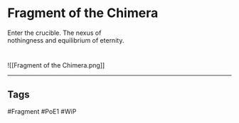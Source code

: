 # Fragment of the Chimera
Enter the crucible. The nexus of  
nothingness and equilibrium of eternity.

#
![[Fragment of the Chimera.png]]

---
## Tags
#Fragment
#PoE1 
#WiP 